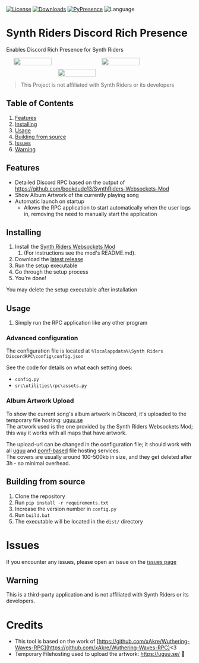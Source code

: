 [![License](https://img.shields.io/github/license/6uhrmittag/Synth-Riders-DiscordRPC?style=for-the-badge)](https://github.com/6uhrmittag/Synth-Riders-DiscordRPC/blob/master/LICENSE.md)
[![Downloads](https://img.shields.io/github/downloads/6uhrmittag/Synth-Riders-DiscordRPC/total?style=for-the-badge)](https://github.com/6uhrmittag/Synth-Riders-DiscordRPC/releases)
[![PyPresence](https://img.shields.io/badge/using-pypresence-00bb88.svg?style=for-the-badge&logo=discord&logoWidth=20)](https://github.com/qwertyquerty/pypresence)
![Language](https://img.shields.io/github/languages/top/6uhrmittag/Synth-Riders-DiscordRPC?style=for-the-badge)

# Synth Riders Discord Rich Presence

Enables Discord Rich Presence for Synth Riders
<div style="display: flex; flex-direction: column; gap: 10px">
    <div style="width: 100%; display: flex; gap: 10px; justify-content: center;">
        <img src="screenshots/small1_underground.png" style="width: 45%; height: 50%">
        <img src="screenshots/small2_shelter.png" style="width: 45%; height: 50%">
    </div>
    <div style="width: 100%; display: flex; gap: 10px; justify-content: center;">
        <img src="screenshots/wide1_underground.png"   style="width: 45%; height: 50%">
    </div>
</div>

> This Project is not affiliated with Synth Riders or its developers

## Table of Contents

<ol>
    <li><a href="#features">Features</a></li>
    <li><a href="#installing">Installing</a></li>
    <li><a href="#usage">Usage</a></li>
    <li><a href="#building-from-source">Building from source</a></li>
    <li><a href="#issues">Issues</a></li>
    <li><a href="#warning">Warning</a></li>
</ol>

## Features

- Detailed Discord RPC based on the output of https://github.com/bookdude13/SynthRiders-Websockets-Mod
- Show Album Artwork of the currently playing song
- Automatic launch on startup
    - Allows the RPC application to start automatically when the user logs in, removing the need to manually start the application

## Installing

1. Install the [Synth Riders Websockets Mod](https://github.com/bookdude13/SynthRiders-Websockets-Mod)
    1. (For instructions see the mod's README.md).
2. Download the [latest release](https://github.com/6uhrmittag/Synth-Riders-DiscordRPC/releases/latest)
3. Run the setup executable
4. Go through the setup process
5. You're done!

You may delete the setup executable after installation

## Usage

1. Simply run the RPC application like any other program

### Advanced configuration

The configuration file is located at `%localappdata%\Synth Riders DiscordRPC\config\config.json`

See the code for details on what each setting does:

- `config.py`
- `src\utilities\rpc\assets.py`

### Album Artwork Upload

To show the current song's album artwork in Discord, it's uploaded to the temporary file hosting: [uguu.se](https://uguu.se/)  
The artwork used is the one provided by the Synth Riders Websockets Mod; this way it works with all maps that have artwork.

The upload-url can be changed in the configuration file; it should work with all [uguu](https://github.com/topics/uguu) and [pomf-based](https://github.com/topics/pomf) file hosting services.  
The covers are usually around 100-500kb in size, and they get deleted after 3h - so minimal overhead.

## Building from source

1. Clone the repository
2. Run `pip install -r requirements.txt`
3. Increase the version number in `config.py`
4. Run `build.bat`
5. The executable will be located in the `dist/` directory

# Issues

If you encounter any issues, please open an issue on the [issues page](https://github.com/6uhrmittag/Synth-Riders-DiscordRPC/issues)

## Warning

This is a third-party application and is not affiliated with Synth Riders or its developers.

# Credits

- This tool is based on the work of [https://github.com/xAkre/Wuthering-Waves-RPC](https://github.com/xAkre/Wuthering-Waves-RPC)<3
- Temporary Filehosting used to upload the artwork: https://uguu.se/ 🥰


